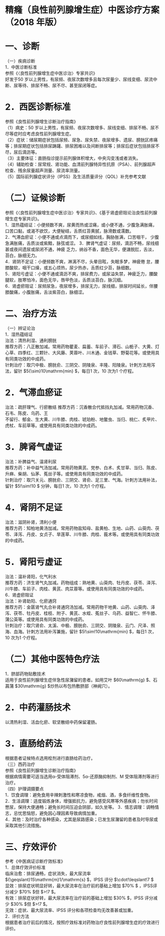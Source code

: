 # 精癃（良性前列腺增生症）中医诊疗方案（2018 年版）  
# 一、诊断  
（一）疾病诊断  
1．中医诊断标准  
参照《〈良性前列腺增生症中医诊治〉专家共识》  
好发于50 岁以上男性，有尿频、夜尿次数增多且每次尿量少、尿线变细、尿流中断、尿等待、排尿不畅、尿不尽、甚至尿闭等症。  
# 2．西医诊断标准  
参照《良性前列腺增生诊断治疗指南》  
（1）病史：50 岁以上男性，有尿频、夜尿次数增多、尿线变细、排尿不畅、尿不尽等症时应考虑良性前列腺增生症。  
（2）症状：储尿期症状包括尿频、尿急、尿失禁、夜尿增多、遗尿、膀胱区疼痛等；排尿期症状包括排尿踌躇、排尿困难以及间断排尿等；排尿后症状包括排尿不尽，尿后滴沥等。  
（3）主要体征：直肠指诊提示前列腺体积增大，中央沟变浅或者消失。  
（4）辅助检查：尿常规、肾功能、血清前列腺特异性抗原（PSA）、前列腺超声检查、残余尿量超声测量、尿流率测量。  
（5）国际前列腺症状评分（IPSS）及生活质量评分（QOL）补充参考文献  
# （二）证候诊断  
参照《〈良性前列腺增生症中医诊治〉专家共识》、《基于肾虚瘀阻论治良性前列腺增生症专家共识》。  
1．湿热蕴结证：小便频数不爽，尿黄而热或涩痛，或小便不通，少腹急满胀痛，口苦口黏，或渴不欲饮，大便秘结，舌质红苔黄腻，脉滑数或濡数。  
2．气滞血瘀证：小便不通或点滴而下，或尿细如线，胸胁胀满，口苦咽干， 少腹急满胀痛，舌质淡或紫黯，脉弦或涩。 3．脾肾气虚证：尿频，滴沥不畅，尿线细甚或夜间遗尿或尿闭不通，神疲 乏力，纳谷不香，面色无华，便溏脱肛，舌淡，苔白，脉细无力。  
4．肾阴不足证：小便频数不爽，淋漓不尽，头晕目眩，失眠多梦，神疲倦 怠，腰膝酸软，咽干口燥，或五心烦热，尿少热赤，舌质红少苔，脉细数。  
5．肾阳亏虚证：小便不通或滴沥不爽，排尿费力，或尿溢失禁，神疲乏力，腰酸腿软，肢寒怕冷，面色无华，唇甲色淡，舌质淡苔白，脉沉细。  
6．肾虚瘀阻证：尿频尿急，夜尿增多，排尿无力，尿线细，排尿时间延长，伴腰膝酸痛，小腹胀痛，舌淡紫苔白，脉细涩。  
# 二、治疗方法  
（一）辨证论治  
1．湿热蕴结证  
治法：清热利湿、通利膀胱  
推荐方药：八正散加减。常用药物瞿麦、扁蓄、车前子、滑石、山栀子、大黄、灯心草、四季红、三颗针、大风藤、荚蓉叶、川木通、金钱草、野菊花等。或使用具有同类功效的中成药。  
针刺治疗：取穴中极、膀胱俞、三阴交、阴陵泉、丰隆、阳陵泉。针刺方法用泻法，留针 $5{\sim}10\mathrm{min} $，每日1 次，10 次为1 个疗程。  
# 2．气滞血瘀证  
治法：疏肝理气、行瘀散结  推荐方药：沉香散合代抵挡丸加减。常用药物沉香、石韦、陈皮、乌药、王  
不留行、郁金、生大黄、川牛膝、肉桂、琥珀粉、地鳖虫、当归、桃仁、炙甲片、虎杖、车前草等。或使用具有同类功效的中成药。  
# 3．脾肾气虚证  
治法：补脾益气、温肾利尿  
推荐方药：补中益气汤加减。常用药物黄芪、党参、白术、炙甘草、当归、陈皮、升麻、柴胡、仙茅、菟丝子等。或使用具有同类功效的中成药。  
针刺治疗：取穴关元、膀胱俞、三阴交、肾俞、足三里、气海。针刺方法用补法，留针 $5\!\sim\!10 $ 分钟，每日1 次，10 次为1 个疗程。  
# 4．肾阴不足证  
治法：滋阴补肾，清利小便  
推荐方药：知柏地黄汤加减。常用药物盐知母、盐黄柏、生地、山药、山萸肉、茯苓、泽泻、丹皮、女贞子、旱莲草、川牛膝、肉桂、莪术等。或使用具有同类功效的中成药。  
# 5．肾阳亏虚证  
治法：温补肾阳，化气利水  
推荐方药：济生肾气丸加减。药物组成：熟地黄、山萸肉、牡丹皮、茯苓、泽泻、川牛膝、车前子、肉桂、黄芪、肉苁蓉等。或使用具有同类功效的中成药。  
6．肾虚瘀阻证  
治法：补肾助阳、化瘀通窍  
推荐方药：金匮肾气丸合补肾通窍汤加减。常用药物干地黄、山药、山萸肉、泽泻、茯苓、牡丹皮、桂枝、附子、黄芪、水蛭、菟丝子、乌药、益智仁、怀牛膝、蒲公英等。或使用具有同类功效的中成药。  
针刺治疗：取穴肾俞、太溪、中极、膀胱俞、三阴交、阴陵泉、云门、尺泽、照海、血海。针刺方法用补泻兼施，留针 $5\!\sim\!10\mathrm{min} $，每日1 次，10 次为1 个疗程。  
# （二）其他中医特色疗法  
1．脐部药物贴敷技术  
适用于良性前列腺增生症伴急性尿潴留的患者。如用艾叶 $60\mathrm{g} $、石菖蒲 $30\mathrm{g} $炒热以布包热敷脐部（神阙穴）。  
# 2．中药灌肠技术  
以清热利湿、活血化瘀、软坚散结中药保留灌肠。  
# 3．直肠给药法  
根据患者证候特点选用栓剂进行直肠给药治疗。  
（三）西药治疗  
参照《良性前列腺增生诊断治疗指南》  
根据病情需要可适当选用α-受体阻滞剂、5α-还原酶抑制剂、M 受体阻滞剂等进行治疗。  
（四）护理调摄要点  
1．饮食调理：避免食用辛辣刺激性和寒凉食物，戒烟、酒，多食纤维性食物。 2．生活调理：适度锻炼身体，增强抵抗力，避免感受风寒等外感疾病；勿长时间憋尿，保持大便通畅；避免长时间压迫会阴部，如久坐等。 3．情志调理：调畅情志，忌忧思恼怒，避免因心理因素导致病情加重。  
4．其他：及时治疗各种感染，尤其是尿路感染；已发生尿潴留的患者及时导尿或采取其他引流措施。  
# 三、疗效评价  
参考《中医病证诊断疗效标准》  
1．总体疗效评价标准  
临床治愈：排尿通畅，症状消失，最大尿流率 ${\geqslant}15\mathrm{m}1/\mathrm{s} $，IPSS 评分 $\cdot\!\leqslant\!7 $  
显效：排尿症状明显好转，最大尿流率在治疗前的基础上增加 $70\% $ ，IPSS评分减少 $70\% $但 $>\!7 $。  
有效：排尿症状好转，最大尿流率在治疗前的基础上增加 $30\% $，IPSS 评分减少 $30\% $但 $>\!7 $。  
无效：症状、最大尿流率、IPSS 评分和各项检查均无改善甚或加重。  
2．评价方法  
根据患者治疗前后的情况，按照疗效标准对药物治疗良性前列腺增生症的疗效进行评价。  
